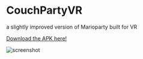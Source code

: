 # CouchPartyVR
a slightly improved version of Marioparty built for VR

[Download the APK here!](https://drive.google.com/file/d/1eclJNOZlcTXjL-3Z1qWe5eRkrYgweI_C/view?usp=sharing)

![screenshot](https://lh3.googleusercontent.com/V17M-reP1Q_DI1UPf24ly4PvVN2NslDu-wrXCYfs6TdBs2XCOtRrpzcTkh9fMrtaftgs2MLuJC7SDI1vZzgW4U7xXo_eBZN_5wAQeDRFLcbSRqto9beh-Do4NcAU2-wVSVCKUzkIjGyXrLG-YvWjsL_1y3_9Dec_fHCZoYvvajJbzssFuVvRCebUVrrDbEXx3jE8OwX10yaOTxMUv-GfIIWAywQpVsDSLjUjhQGvdqAaLbdN_3ag6POhQi3-2yWJ16j9oWeLS2sEx2oV9i8h0oSIkZ8Pis85RagV6ZgUKo30IczljiyDU7A3Wot0ltH7IKDdykGwg0QSdE24N6UuTjbu-Mieq8229gUB-c9mQcSmzfqSnwQoxmaBcUhcHVLNdQl9ASwYsIQQBNCpQo0YNRcw9UaI9NW5gJn18avUam6CMhq-RDJpWmmf2poj_6SqNx3U9sPHrj0UkjCYaveyYEaU7BSWA23yBFIbLiXsRNnrLa3RMM4skDaq12Ufr0A6XJ3I3Mbsxg6ezVWk8cbku7MCur14eyd-_l7omHIGhY-ypfOKPUvMBl6VKibj2ZjsP34jtvITS9nYCW0Vfkgv0eqM6sKlD-oyPv9quJC1NmojTRIVxkEjEvOQcHjRwJYk8kDAlEMCRcWwJOeDYqMhDLtSSjW8DnZ6hvn-ygsiWlv5Cs0QvheRGhTgaw=w2960-h1440-no)
